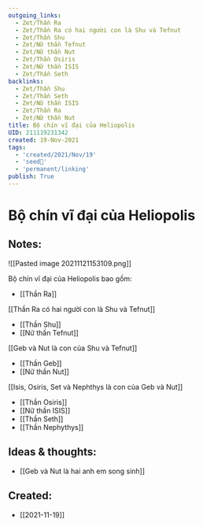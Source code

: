 ```yaml
---
outgoing_links:
  - Zet/Thần Ra
  - Zet/Thần Ra có hai người con là Shu và Tefnut
  - Zet/Thần Shu
  - Zet/Nữ thần Tefnut
  - Zet/Nữ thần Nut
  - Zet/Thần Osiris
  - Zet/Nữ thần ISIS
  - Zet/Thần Seth
backlinks:
  - Zet/Thần Shu
  - Zet/Thần Seth
  - Zet/Nữ thần ISIS
  - Zet/Thần Ra
  - Zet/Nữ thần Nut
title: Bộ chín vĩ đại của Heliopolis
UID: 211119231342
created: 19-Nov-2021
tags:
  - 'created/2021/Nov/19'
  - 'seed🥜'
  - 'permanent/linking'
publish: True
---
```

# Bộ chín vĩ đại của Heliopolis

## Notes:

![[Pasted image 20211121153109.png]]

Bộ chín vĩ đại của Heliopolis bao gồm: 

- [[Thần Ra]]

[[Thần Ra có hai người con là Shu và Tefnut]]

- [[Thần Shu]]
- [[Nữ thần Tefnut]]

[[Geb và Nut là con của Shu và Tefnut]]

- [[Thần Geb]]
- [[Nữ thần Nut]]

[[Isis, Osiris, Set và Nephthys là con của Geb và Nut]]

- [[Thần Osiris]]
- [[Nữ thần ISIS]]
- [[Thần Seth]]
- [[Thần Nephythys]]


## Ideas & thoughts:
- [[Geb và Nut là hai anh em song sinh]]
## Created:
- [[2021-11-19]]
